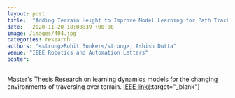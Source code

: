 ```yaml
---
layout: post
title:  "Adding Terrain Height to Improve Model Learning for Path Tracking on Uneven Terrain by a Four Wheel Robot"
date:   2020-11-20 18:08:39 +00:00
image: /images/404.jpg
categories: research
authors: "<strong>Rohit Sonker</strong>, Ashish Dutta"
venue: "IEEE Robotics and Automation Letters"
poster: 
---
```

Master's Thesis Research on learning dynamics models for the changing environments of traversing over terrain. [IEEE link](https://ieeexplore.ieee.org/document/9265417){:target="_blank"}


